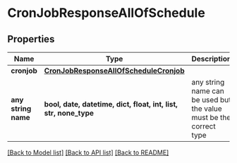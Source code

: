 # CronJobResponseAllOfSchedule


## Properties
Name | Type | Description | Notes
------------ | ------------- | ------------- | -------------
**cronjob** | [**CronJobResponseAllOfScheduleCronjob**](CronJobResponseAllOfScheduleCronjob.md) |  | [optional] 
**any string name** | **bool, date, datetime, dict, float, int, list, str, none_type** | any string name can be used but the value must be the correct type | [optional]

[[Back to Model list]](../README.md#documentation-for-models) [[Back to API list]](../README.md#documentation-for-api-endpoints) [[Back to README]](../README.md)


